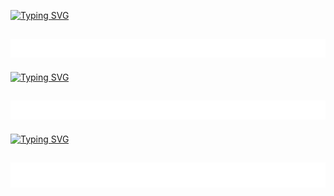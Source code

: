 [![Typing SVG](https://readme-typing-svg.herokuapp.com?font=&duration=6000&color=0494F7&center=true&width=1000&lines=%3C+C%2C+Cxx%2C+OpenGL%2C+GLSL%2C+Linux%2C+VS+Code+%3E)](https://git.io/typing-svg)
<br />
<h2 align="center">
 <img src="lines.gif?raw=true" width="1000" height="30">
 </h2>
 
[![Typing SVG](https://readme-typing-svg.herokuapp.com?font=&duration=6000&color=0494F7&center=true&vCenter=true&width=1000&lines=%3C+Programmer+%7C+Game+Modder+%3E)](https://git.io/typing-svg)
<br />
<h2 align="center">
 <img src="lines.gif?raw=true" width="1000" height="30">
</h2>

[![Typing SVG](https://readme-typing-svg.herokuapp.com?font=&duration=6000&color=0494F7&center=true&vCenter=true&multiline=true&width=1000&height=100&lines=%3C+Mod+Sources+in+%22Game+Mods%22+%3E)](https://git.io/typing-svg)
<br />
<h2 align="center">
 <img src="lines.gif?raw=true" width="1000" height="40">
</h2>

